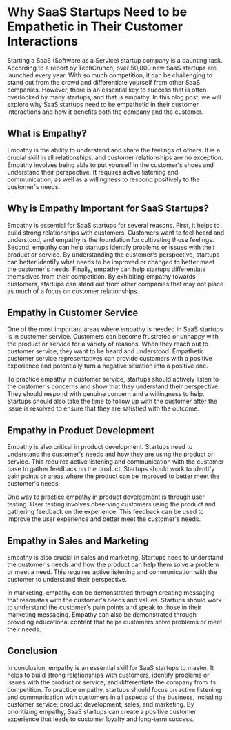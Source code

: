 # Why SaaS Startups Need to be Empathetic in Their Customer Interactions

Starting a SaaS (Software as a Service) startup company is a daunting task. According to a report by TechCrunch, over 50,000 new SaaS startups are launched every year. With so much competition, it can be challenging to stand out from the crowd and differentiate yourself from other SaaS companies. However, there is an essential key to success that is often overlooked by many startups, and that is empathy. In this blog post, we will explore why SaaS startups need to be empathetic in their customer interactions and how it benefits both the company and the customer.

## What is Empathy?

Empathy is the ability to understand and share the feelings of others. It is a crucial skill in all relationships, and customer relationships are no exception. Empathy involves being able to put yourself in the customer's shoes and understand their perspective. It requires active listening and communication, as well as a willingness to respond positively to the customer's needs.

## Why is Empathy Important for SaaS Startups?

Empathy is essential for SaaS startups for several reasons. First, it helps to build strong relationships with customers. Customers want to feel heard and understood, and empathy is the foundation for cultivating those feelings. Second, empathy can help startups identify problems or issues with their product or service. By understanding the customer's perspective, startups can better identify what needs to be improved or changed to better meet the customer's needs. Finally, empathy can help startups differentiate themselves from their competition. By exhibiting empathy towards customers, startups can stand out from other companies that may not place as much of a focus on customer relationships.

## Empathy in Customer Service

One of the most important areas where empathy is needed in SaaS startups is in customer service. Customers can become frustrated or unhappy with the product or service for a variety of reasons. When they reach out to customer service, they want to be heard and understood. Empathetic customer service representatives can provide customers with a positive experience and potentially turn a negative situation into a positive one.

To practice empathy in customer service, startups should actively listen to the customer's concerns and show that they understand their perspective. They should respond with genuine concern and a willingness to help. Startups should also take the time to follow up with the customer after the issue is resolved to ensure that they are satisfied with the outcome.

## Empathy in Product Development

Empathy is also critical in product development. Startups need to understand the customer's needs and how they are using the product or service. This requires active listening and communication with the customer base to gather feedback on the product. Startups should work to identify pain points or areas where the product can be improved to better meet the customer's needs.

One way to practice empathy in product development is through user testing. User testing involves observing customers using the product and gathering feedback on the experience. This feedback can be used to improve the user experience and better meet the customer's needs.

## Empathy in Sales and Marketing

Empathy is also crucial in sales and marketing. Startups need to understand the customer's needs and how the product can help them solve a problem or meet a need. This requires active listening and communication with the customer to understand their perspective.

In marketing, empathy can be demonstrated through creating messaging that resonates with the customer's needs and values. Startups should work to understand the customer's pain points and speak to those in their marketing messaging. Empathy can also be demonstrated through providing educational content that helps customers solve problems or meet their needs.

## Conclusion

In conclusion, empathy is an essential skill for SaaS startups to master. It helps to build strong relationships with customers, identify problems or issues with the product or service, and differentiate the company from its competition. To practice empathy, startups should focus on active listening and communication with customers in all aspects of the business, including customer service, product development, sales, and marketing. By prioritizing empathy, SaaS startups can create a positive customer experience that leads to customer loyalty and long-term success.